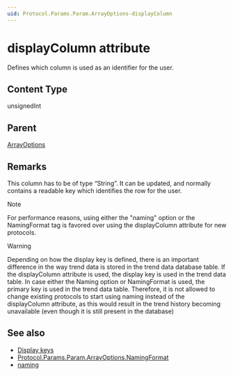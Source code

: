 ```yaml
---
uid: Protocol.Params.Param.ArrayOptions-displayColumn
---
```


# displayColumn attribute

Defines which column is used as an identifier for the user.

## Content Type

unsignedInt

## Parent

[ArrayOptions](xref:Protocol.Params.Param.ArrayOptions)

## Remarks

This column has to be of type “String”. It can be updated, and normally contains a readable key which identifies the row for the user.

> [!NOTE]
> For performance reasons, using either the "naming" option or the NamingFormat tag is favored over using the displayColumn attribute for new protocols.

> [!Warning]
> Depending on how the display key is defined, there is an important difference in the way trend data is stored in the trend data database table.
> If the displayColumn attribute is used, the display key is used in the trend data table.
> In case either the Naming option or NamingFormat is used, the primary key is used in the trend data table.
> Therefore, it is not allowed to change existing protocols to start using naming instead of the displayColumn attribute, as this would result in the trend history becoming unavailable (even though it is still present in the database) 

## See also

- [Display keys](xref:UIComponentsTableDisplayKeys)
- [Protocol.Params.Param.ArrayOptions.NamingFormat](xref:Protocol.Params.Param.ArrayOptions.NamingFormat)
- [naming](xref:Protocol.Params.Param.ArrayOptions-options#naming)
